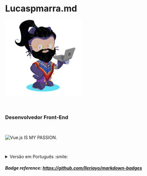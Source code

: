 # Lucaspmarra.md

<!-- ![](https://hit.yhype.me/github/profile?user_id=30451874) -->

<img src="octocat.png" style="width: 250px" />

&nbsp;

### Desenvolvedor Front-End

&nbsp;

![Vue.js](https://img.shields.io/badge/vuejs-%2335495e.svg?style=for-the-badge&logo=vuedotjs&logoColor=%234FC08D) IS MY PASSION.

&nbsp;
<details>
<summary size="4">Versão em Português :smile:</summary>

<details>
<summary style="font-size: 24px;">Entre em contato</summary>

<a href="https://api.whatsapp.com/send?phone=5561998856381">![WhatsApp](https://img.shields.io/badge/WhatsApp-25D366?style=for-the-badge&logo=whatsapp&logoColor=white)</a>

<a href="https://t.me/kayjuv">![Telegram](https://img.shields.io/badge/Telegram-2CA5E0?style=for-the-badge&logo=telegram&logoColor=white)</a>

<a href="https://www.linkedin.com/in/lucas-marra/">![LinkedIn](https://img.shields.io/badge/linkedin-%230077B5.svg?style=for-the-badge&logo=linkedin&logoColor=white)</a>

<a href="mailto:marralucas1@gmail.com">![Gmail](https://img.shields.io/badge/Gmail-D14836?style=for-the-badge&logo=gmail&logoColor=white)</a>
</details>

&nbsp;

<details>
<summary style="font-size: 24px;">Hard skills</summary>

![JavaScript](https://img.shields.io/badge/javascript-%23323330.svg?style=for-the-badge&logo=javascript&logoColor=%23F7DF1E)

- Conhecimento em <i>try/catch</i> para tratamento de erros.
- Conhecimento em <i>ascyn/await</i>.
- Tratamento de array.
- Conceitos básicos.
- Manipulação do DOM.
- Funções.

&nbsp;

![Vue.js](https://img.shields.io/badge/vuejs-%2335495e.svg?style=for-the-badge&logo=vuedotjs&logoColor=%234FC08D)

- Conhecimento nas stacks:
  - vue-router
  - axios
  - pinia
  - composition api
  - options api
- Desenvolvimento de páginas para consultas de dados internos.
- Desenvolvimento de Hotsites:
  - [TRE-GO - Central de Sistemas](https://apps.tre-go.jus.br/central-de-sistemas/)
  - [TRE-GO - Central de Indicadores](https://apps.tre-go.jus.br/central-de-indicadores/#/)
  - [TRE-GO - Contato Zonas Eleitorais](http://intranet.tre-go.jus.br/contato-zonas/)

&nbsp;

![NodeJS](https://img.shields.io/badge/node.js-6DA55F?style=for-the-badge&logo=node.js&logoColor=white)

- Desenvolvimento e utilização de Proxy Server utilizando Node.js para bypass de CORS.

&nbsp;

![Express.js](https://img.shields.io/badge/express.js-%23404d59.svg?style=for-the-badge&logo=express&logoColor=%2361DAFB)

- Desenvolvimento de REST API's diversas.

&nbsp;

![Nuxtjs](https://img.shields.io/badge/Nuxt-002E3B?style=for-the-badge&logo=nuxtdotjs&logoColor=#00DC82)

- Desenvolvimento de SPA utilizando Nuxt 2, consumindo um servidor de REST API criado em Node.js (tópico acima).
- Desenvolvimento de Hotsites:
  - [TRE-GO - Espaço Bem Cuidar](https://apps.tre-go.jus.br/seats-bem-cuidar/)
- Desenvolvimento de Client para Headless CMS Contentful.

&nbsp;

![Rails](https://img.shields.io/badge/rails-%23CC0000.svg?style=for-the-badge&logo=ruby-on-rails&logoColor=white)

- Conhecimentos básicos de projeto e estrutura de projeto.
- Criação de REST API.

&nbsp;  

![TailwindCSS](https://img.shields.io/badge/tailwindcss-%2338B2AC.svg?style=for-the-badge&logo=tailwind-css&logoColor=white)  
![Yarn](https://img.shields.io/badge/yarn-%232C8EBB.svg?style=for-the-badge&logo=yarn&logoColor=white)  
![GitHub Actions](https://img.shields.io/badge/github%20actions-%232671E5.svg?style=for-the-badge&logo=githubactions&logoColor=white)  
![HTML5](https://img.shields.io/badge/html5-%23E34F26.svg?style=for-the-badge&logo=html5&logoColor=white)  
![CSS3](https://img.shields.io/badge/css3-%231572B6.svg?style=for-the-badge&logo=css3&logoColor=white)  
![Visual Studio Code](https://img.shields.io/badge/Visual%20Studio%20Code-0078d7.svg?style=for-the-badge&logo=visual-studio-code&logoColor=white)  
![WebStorm](https://img.shields.io/badge/webstorm-143?style=for-the-badge&logo=webstorm&logoColor=white&color=black)  
![Insomnia](https://img.shields.io/badge/Insomnia-black?style=for-the-badge&logo=insomnia&logoColor=5849BE)  
![SASS](https://img.shields.io/badge/SASS-hotpink.svg?style=for-the-badge&logo=SASS&logoColor=white)  
</details>

&nbsp;  

<details>
<summary style="font-size: 24px;">Estatísticas</summary>

<div align="center">
<img alt="" height="150em" src="https://github-readme-stats-git-masterrstaa-rickstaa.vercel.app/api?username=lucaspmarra&show_icons=true&theme=tokyonight&include_all_commits=true&count_private=true"/>
<img height="150em" src="https://github-readme-stats-git-masterrstaa-rickstaa.vercel.app/api/top-langs/?username=lucaspmarra&layout=compact&langs_count=7&theme=tokyonight"/>
</div>
<br>
<div align="center">
<img src="https://github.com/lucaspmarra/lucaspmarra/blob/output/github-contribution-grid-snake.svg"/>
</div>
<br>

[![](https://visitcount.itsvg.in/api?id=lucaspmarra&icon=0&color=0)](https://visitcount.itsvg.in)

<!-- Proudly created with GPRM ( https://gprm.itsvg.in ) -->
</details>

&nbsp;  

<details>
<summary style="font-size: 24px;">Resumo Profissional</summary>

- Graduação em Análise e Desenvolvimento de Sistemas no UniCEUB, com participação no desenvolvimento do Front-End do [Centro de Atendimento Comunitário do CEUB](https://laboratorio.uniceub.br/Home/Index), utilizando as tecnologias HTML, CSS e Javascript;

- Atualmente alocado na Seção de Suporte aos Sistemas Corporativos (SESCO) do Tribunal Regional Eleitoral de Goiás, com atividades de Desenvolvimento, Sustentação, Manutenção de Sistemas Legados e Suporte aos usuários. Com passagem pela TOTVS como Analista de Implantação do ERP Protheus e Analista de Suporte N1 na PAVO Tecnologia;  

- Desenvolvimento de Microfrontends, Front-End e Hotsites utilizando Angular.js, Vue.js, Nuxt e Quasar;  
- Desenvolvimento de Rest API's utilizando Node.js, Express, Raw Query's, Java e Springboot;  
- Conhecimento em Banco de Dados Oracle, MySql e PostgreSQL;  
- Experiência em ERP Protheus da TOTVS, implantação e sustentação nos módulos SIGACOM, SIGAFAT, SIGAFIN, SIGAEST, SIGACFG e ASPDU;  
- Experiência em Suporte aos Usuários como N1 e N3;  
- Experiência em SEO, Google Search Console e Google Analytics;  
- Certificado SCRUM Foundation e DevOps Foundation;  

- Microfrontend e Hotsites desenvolvidos com Vue.js para o Tribunal Regional Eleitoral de Goiás:  
  - [Central de Sistemas](https://apps.tre-go.jus.br/central-de-sistemas/);  
  - [Contato Cartórios do Estado de Goiás](https://apps.tre-go.jus.br/internet/contato-zonas/);  
  - [Central de Indicadores Corregedoria](https://apps.tre-go.jus.br/central-de-indicadores/#/);  

REFERÊNCIAS:

- Sérgio Cozzetti Bertoldi de Souza - Gerente de Desenvolvimento de Software no UniCEUB;  
- Alexandre Einstein Barcelos Cunha - Analista Desenvolvedor no TRE-GO;  
- Ramon de Freitas Elias Campos - Assessoria PJe no TRE-GO;  

</details>

&nbsp;

<details>
<summary style="font-size: 24px">Resumo acadêmico</summary>

Na carreira estudantil, participei de um projeto para a construção de um sistema que facilitasse o agendamento de exames para as famílias carentes e de baixo acesso ao centro da cidade, facilitando que elas conseguissem marcar seu exame na Clínica Médica do UniCEUB pela internet.
Neste projeto atuei como desenvolvedor Front-End, buscando a acessibilidade de todos os usuários, mantendo a facilidade de acesso e leitura da interface.
Pode ser conferido na url: [Laboratório UniCEUB](https://laboratorio.uniceub.br/)
</details>
</details>

##### Badge reference: <https://github.com/Ileriayo/markdown-badges>
